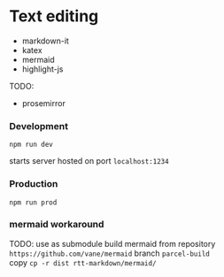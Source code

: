 # Text editing
* markdown-it
* katex 
* mermaid
* highlight-js  

TODO:
* prosemirror 

### Development
```npm run dev```

starts server hosted on port
```localhost:1234```

### Production
``npm run prod``

### mermaid workaround
TODO: use as submodule
build mermaid from repository ```https://github.com/vane/mermaid``` branch ```parcel-build```  
copy ```cp -r dist rtt-markdown/mermaid/```
